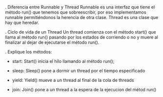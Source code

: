 . Diferencia entre Runnable y Thread
  Runnable es una interfaz que tiene el método run() que tenemos que sobreescribir, por eso implementamos runnable permitiéndonos la herencia de otra clase.
  Thread es una clase que hay que heredar.

. Ciclo de vida de un Thread
  Un thread comienza con el método start() que llama al método run() pasando por los estados de corriendo o no y muere al finalizar al dejar de ejecutarse el método run(). 

. Explique los métodos:

  - start: Start() inicia el hilo llamando al método run();
  
  - sleep: Sleep() pone a dormir un thread por el tiempo especificado
  
  - yield: Yield() mueve a un thread al final de la cola de threads
  
  - join: Join() pone a un thread a la espera de la ejecucion del métod run()
